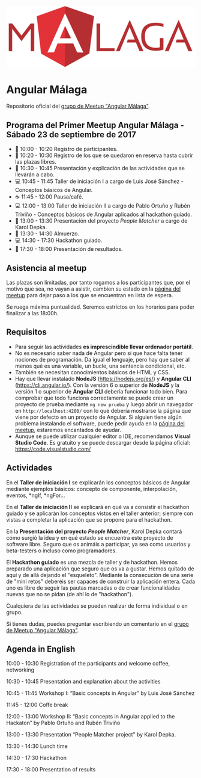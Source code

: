 <img src="logo_angular2.png">

# Angular Málaga

Repositorio oficial del [grupo de Meetup "Angular Málaga"](https://www.meetup.com/es-ES/preview/Angular-Malaga).

## Programa del Primer Meetup Angular Málaga - Sábado 23 de septiembre de 2017

* :pencil:  10:00 - 10:20 Registro de participantes.
* :pencil:  10:20 - 10:30 Registro de los que se quedaron en reserva hasta cubrir las plazas libres.
* :speech_balloon:  10:30 - 10:45 Presentación y explicación de las actividades que se llevarán a cabo.
* :computer:  10:45 - 11:45 Taller de iniciación I a cargo de Luis José Sánchez - Conceptos básicos de Angular.
* :coffee:  11:45 - 12:00 Pausa/café.
* :computer:  12:00 - 13:00 Taller de iniciación II a cargo de Pablo Ortuño y Rubén Triviño - Conceptos básicos de Angular aplicados al hackathon guiado.
* 👤 13:00 - 13:30 Presentación del proyecto *People Matcher* a cargo de Karol Depka.
* :pizza:  13:30 - 14:30 Almuerzo.
* :computer:  14:30 - 17:30 Hackathon guiado.
* :speech_balloon: 17:30 - 18:00 Presentación de resultados.

## Asistencia al meetup

Las plazas son limitadas, por tanto rogamos a los participantes que, por el motivo que sea, no vayan a asistir, cambien su estado en la [página del meetup](https://www.meetup.com/es-ES/preview/Angular-Malaga/events/242187387) para dejar paso a los que se encuentran en lista de espera.

Se ruega máxima puntualidad. Seremos estrictos en los horarios para poder finalizar a las 18:00h.

## Requisitos

* Para seguir las actividades **es imprescindible llevar ordenador portátil**.
* No es necesario saber nada de Angular pero sí que hace falta tener nociones de programación. Da igual el lenguaje, pero hay que saber al menos qué es una variable, un bucle, una sentencia condicional, etc.
* También se necesitan conocimientos básicos de HTML y CSS.
* Hay que llevar instalado **NodeJS** (https://nodejs.org/es/) y **Angular CLI** (https://cli.angular.io/). Con la versión 6 o superior de **NodeJS** y la versión 1 o superior de **Angular CLI** debería funcionar todo bien. Para comprobar que todo funciona correctamente se puede crear un proyecto de prueba mediante `ng new prueba` y luego abrir un navegador en `http://localhost:4200/` con lo que debería mostrarse la página que viene por defecto en un proyecto de Angular. Si alguien tiene algún problema instalando el software, puede pedir ayuda en la [página del meetup](https://www.meetup.com/es-ES/preview/Angular-Malaga/events/242187387), estaremos encantados de ayudar.
* Aunque se puede utilizar cualquier editor o IDE, recomendamos **Visual Studio Code**. Es gratuito y se puede descargar desde la página oficial: https://code.visualstudio.com/

## Actividades

En el **Taller de iniciación I** se explicarán los conceptos básicos de Angular mediante ejemplos básicos: concepto de componente, interpolación, eventos, *ngIf, *ngFor...

En el **Taller de iniciación II** se explicará en qué va a consistir el hackathon guiado y se aplicarán los conceptos vistos en el taller anterior; siempre con vistas a completar la aplicación que se propone para el hackathon.

En la **Presentación del proyecto *People Matcher***, Karol Depka contará cómo surgió la idea y en qué estado se encuentra este proyecto de software libre. Seguro que os animáis a participar, ya sea como usuarios y beta-testers o incluso como programadores.

El **Hackathon guiado** es una mezcla de taller y de hackathon. Hemos preparado una aplicación que seguro que os va a gustar. Hemos quitado de aquí y de allá dejando el "esqueleto". Mediante la consecución de una serie de "mini retos" deberéis ser capaces de construir la aplicación entera. Cada uno es libre de seguir las pautas marcadas o de crear funcionalidades nuevas que no se pidan (de ahí lo de "hackathon").

Cualquiera de las actividades se pueden realizar de forma individual o en grupo.

Si tienes dudas, puedes preguntar escribiendo un comentario en el [grupo de Meetup "Angular Málaga"](https://www.meetup.com/es-ES/preview/Angular-Malaga/events/242187387).

## Agenda in English

10:00 - 10:30 Registration of the participants and welcome coffee, networking

10:30 - 10:45 Presentation and explanation about the activities

10:45 - 11:45 Workshop I: “Basic concepts in Angular” by Luis José Sánchez

11:45 - 12:00 Coffe break

12:00 - 13:00 Workshop II: “Basic concepts in Angular applied to the Hackaton” by Pablo Ortuño and Rubén Triviño

13:00 - 13:30 Presentation “People Matcher project” by Karol Depka.

13:30 - 14:30 Lunch time

14:30 - 17:30 Hackathon

17:30 - 18:00 Presentation of results
